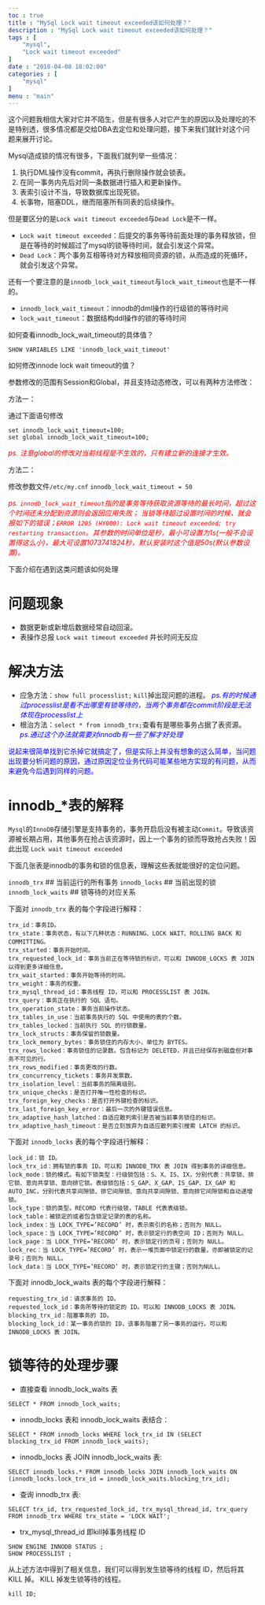 ```yaml
---
toc : true
title : "MySql Lock wait timeout exceeded该如何处理？"
description : "MySql Lock wait timeout exceeded该如何处理？"
tags : [
	"mysql",
	"Lock wait timeout exceeded"
]
date : "2018-04-08 18:02:00"
categories : [
    "mysql"
]
menu : "main"
---
```


这个问题我相信大家对它并不陌生，但是有很多人对它产生的原因以及处理吃的不是特别透，很多情况都是交给DBA去定位和处理问题，接下来我们就针对这个问题来展开讨论。

Mysql造成锁的情况有很多，下面我们就列举一些情况：

1. 执行DML操作没有commit，再执行删除操作就会锁表。
2. 在同一事务内先后对同一条数据进行插入和更新操作。
3. 表索引设计不当，导致数据库出现死锁。
4. 长事物，阻塞DDL，继而阻塞所有同表的后续操作。

但是要区分的是`Lock wait timeout exceeded`与`Dead Lock`是不一样。

* `Lock wait timeout exceeded`：后提交的事务等待前面处理的事务释放锁，但是在等待的时候超过了mysql的锁等待时间，就会引发这个异常。
* `Dead Lock`：两个事务互相等待对方释放相同资源的锁，从而造成的死循环，就会引发这个异常。

还有一个要注意的是`innodb_lock_wait_timeout`与`lock_wait_timeout`也是不一样的。

* `innodb_lock_wait_timeout`：innodb的dml操作的行级锁的等待时间 
* `lock_wait_timeout`：数据结构ddl操作的锁的等待时间

如何查看innodb_lock_wait_timeout的具体值？

```
SHOW VARIABLES LIKE 'innodb_lock_wait_timeout'
```

如何修改innode lock wait timeout的值？

参数修改的范围有Session和Global，并且支持动态修改，可以有两种方法修改：

方法一：

通过下面语句修改

```
set innodb_lock_wait_timeout=100;
set global innodb_lock_wait_timeout=100;
```

<span style="color:red">*ps. 注意global的修改对当前线程是不生效的，只有建立新的连接才生效。*</span>

方法二：

修改参数文件`/etc/my.cnf`
`innodb_lock_wait_timeout = 50`

<span style="color:red">*ps. `innodb_lock_wait_timeout`指的是事务等待获取资源等待的最长时间，超过这个时间还未分配到资源则会返回应用失败； 当锁等待超过设置时间的时候，就会报如下的错误；`ERROR 1205 (HY000): Lock wait timeout exceeded; try restarting transaction`。其参数的时间单位是秒，最小可设置为1s(一般不会设置得这么小)，最大可设置1073741824秒，默认安装时这个值是50s(默认参数设置)。*</span>


下面介绍在遇到这类问题该如何处理

# 问题现象

* 数据更新或新增后数据经常自动回滚。
* 表操作总报 `Lock wait timeout exceeded` 并长时间无反应

# 解决方法

* 应急方法：`show full processlist;` `kill`掉出现问题的进程。 <span style="color:blue">*ps.有的时候通过processlist是看不出哪里有锁等待的，当两个事务都在commit阶段是无法体现在processlist上*</span>
* 根治方法：`select * from innodb_trx;`查看有是哪些事务占据了表资源。 <span style="color:blue">*ps.通过这个办法就需要对innodb有一些了解才好处理*</span>

<span style="color:blue">说起来很简单找到它杀掉它就搞定了，但是实际上并没有想象的这么简单，当问题出现要分析问题的原因，通过原因定位业务代码可能某些地方实现的有问题，从而来避免今后遇到同样的问题。</span>


# innodb_*表的解释

`Mysql`的`InnoDB`存储引擎是支持事务的，事务开启后没有被主动`Commit`。导致该资源被长期占用，其他事务在抢占该资源时，因上一个事务的锁而导致抢占失败！因此出现 `Lock wait timeout exceeded`

下面几张表是innodb的事务和锁的信息表，理解这些表就能很好的定位问题。

`innodb_trx` ## 当前运行的所有事务
`innodb_locks` ## 当前出现的锁
`innodb_lock_waits` ## 锁等待的对应关系

下面对 `innodb_trx` 表的每个字段进行解释：

```
trx_id：事务ID。
trx_state：事务状态，有以下几种状态：RUNNING、LOCK WAIT、ROLLING BACK 和 COMMITTING。
trx_started：事务开始时间。
trx_requested_lock_id：事务当前正在等待锁的标识，可以和 INNODB_LOCKS 表 JOIN 以得到更多详细信息。
trx_wait_started：事务开始等待的时间。
trx_weight：事务的权重。
trx_mysql_thread_id：事务线程 ID，可以和 PROCESSLIST 表 JOIN。
trx_query：事务正在执行的 SQL 语句。
trx_operation_state：事务当前操作状态。
trx_tables_in_use：当前事务执行的 SQL 中使用的表的个数。
trx_tables_locked：当前执行 SQL 的行锁数量。
trx_lock_structs：事务保留的锁数量。
trx_lock_memory_bytes：事务锁住的内存大小，单位为 BYTES。
trx_rows_locked：事务锁住的记录数。包含标记为 DELETED，并且已经保存到磁盘但对事务不可见的行。
trx_rows_modified：事务更改的行数。
trx_concurrency_tickets：事务并发票数。
trx_isolation_level：当前事务的隔离级别。
trx_unique_checks：是否打开唯一性检查的标识。
trx_foreign_key_checks：是否打开外键检查的标识。
trx_last_foreign_key_error：最后一次的外键错误信息。
trx_adaptive_hash_latched：自适应散列索引是否被当前事务锁住的标识。
trx_adaptive_hash_timeout：是否立刻放弃为自适应散列索引搜索 LATCH 的标识。
```

下面对 `innodb_locks` 表的每个字段进行解释：

```
lock_id：锁 ID。
lock_trx_id：拥有锁的事务 ID。可以和 INNODB_TRX 表 JOIN 得到事务的详细信息。
lock_mode：锁的模式。有如下锁类型：行级锁包括：S、X、IS、IX，分别代表：共享锁、排它锁、意向共享锁、意向排它锁。表级锁包括：S_GAP、X_GAP、IS_GAP、IX_GAP 和 AUTO_INC，分别代表共享间隙锁、排它间隙锁、意向共享间隙锁、意向排它间隙锁和自动递增锁。
lock_type：锁的类型。RECORD 代表行级锁，TABLE 代表表级锁。
lock_table：被锁定的或者包含锁定记录的表的名称。
lock_index：当 LOCK_TYPE=’RECORD’ 时，表示索引的名称；否则为 NULL。
lock_space：当 LOCK_TYPE=’RECORD’ 时，表示锁定行的表空间 ID；否则为 NULL。
lock_page：当 LOCK_TYPE=’RECORD’ 时，表示锁定行的页号；否则为 NULL。
lock_rec：当 LOCK_TYPE=’RECORD’ 时，表示一堆页面中锁定行的数量，亦即被锁定的记录号；否则为 NULL。
lock_data：当 LOCK_TYPE=’RECORD’ 时，表示锁定行的主键；否则为NULL。
```

下面对 innodb_lock_waits 表的每个字段进行解释：

```
requesting_trx_id：请求事务的 ID。
requested_lock_id：事务所等待的锁定的 ID。可以和 INNODB_LOCKS 表 JOIN。
blocking_trx_id：阻塞事务的 ID。
blocking_lock_id：某一事务的锁的 ID，该事务阻塞了另一事务的运行。可以和 INNODB_LOCKS 表 JOIN。
```

# 锁等待的处理步骤

* 直接查看 innodb_lock_waits 表

```
SELECT * FROM innodb_lock_waits;
```

* innodb_locks 表和 innodb_lock_waits 表结合：

```
SELECT * FROM innodb_locks WHERE lock_trx_id IN (SELECT blocking_trx_id FROM innodb_lock_waits);
```

* innodb_locks 表 JOIN innodb_lock_waits 表:

```
SELECT innodb_locks.* FROM innodb_locks JOIN innodb_lock_waits ON (innodb_locks.lock_trx_id = innodb_lock_waits.blocking_trx_id);
```

* 查询 innodb_trx 表:

```
SELECT trx_id, trx_requested_lock_id, trx_mysql_thread_id, trx_query FROM innodb_trx WHERE trx_state = 'LOCK WAIT';
```

* trx_mysql_thread_id 即kill掉事务线程 ID

```
SHOW ENGINE INNODB STATUS ;
SHOW PROCESSLIST ;
```

从上述方法中得到了相关信息，我们可以得到发生锁等待的线程 ID，然后将其 KILL 掉。
KILL 掉发生锁等待的线程。

```
kill ID;
```




